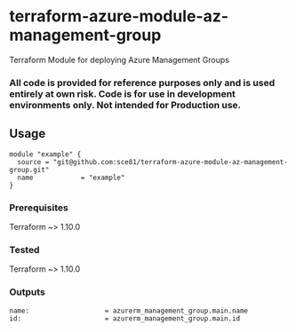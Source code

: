 # terraform-azure-module-az-management-group
Terraform Module for deploying Azure Management Groups

### All code is provided for reference purposes only and is used entirely at own risk. Code is for use in development environments only. Not intended for Production use. 


## Usage

    module "example" {
      source = "git@github.com:sce81/terraform-azure-module-az-management-group.git"
      name            = "example"
    }


### Prerequisites

Terraform ~> 1.10.0  

### Tested

Terraform ~> 1.10.0  

### Outputs

    name:                   = azurerm_management_group.main.name
    id:                     = azurerm_management_group.main.id
